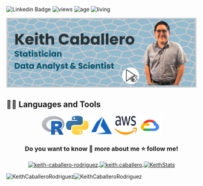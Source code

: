 ![Linkedin Badge](https://img.shields.io/badge/-keithcaballero-blue?style=flat&logo=Linkedin&logoColor=white&link=https://www.linkedin.com/in/keith-caballero-rodriguez/)
![views](https://komarev.com/ghpvc/?username=KeithCaballeroRodriguez&color=blue&label=PROFILE+VIEWS)
![age](https://img.shields.io/badge/Age-24-blue)
![living](https://img.shields.io/badge/Peru-3c9)

![KeithStats](https://raw.githubusercontent.com/KeithCaballeroRodriguez/KeithCaballeroRodriguez/main/logos/profile.png)

## 👨‍💻 Languages and Tools

<div align="center">
  
<img src="https://raw.githubusercontent.com/KeithCaballeroRodriguez/KeithCaballeroRodriguez/main/logos/r.png" height="50" width="60">
<img src="https://raw.githubusercontent.com/KeithCaballeroRodriguez/KeithCaballeroRodriguez/main/logos/python.png" height="50" width="60">
<img src="https://raw.githubusercontent.com/KeithCaballeroRodriguez/KeithCaballeroRodriguez/main/logos/azure.png" height="50" width="60">
<img src="https://raw.githubusercontent.com/KeithCaballeroRodriguez/KeithCaballeroRodriguez/main/logos/aws.png" height="50" width="60">
<img src="https://raw.githubusercontent.com/KeithCaballeroRodriguez/KeithCaballeroRodriguez/main/logos/gcp.png" height="50" width="60">

<br>

### Do you want to know 👋 more about me ⭐ follow me!
<p align="center">
  <a 
     href="https://linkedin.com/in/keith-caballero-rodriguez" 
     target="blank">
    <img 
         align="center" 
         src="https://cdn.jsdelivr.net/npm/simple-icons@3.0.1/icons/linkedin.svg" 
         alt="keith-caballero-rodriguez" 
         height="30" width="40"/>
  </a>
  <a 
     href="https://www.instagram.com/keith.caballero" 
     target="blank">
    <img 
         align="center" 
         src="https://cdn.jsdelivr.net/npm/simple-icons@3.0.1/icons/instagram.svg" 
         alt="keith.caballero" height="30" width="40" />
  </a>
  <a 
     href="https://www.youtube.com/user/noe12ist" 
     target="blank">
    <img 
         align="center" 
         src="https://cdn.jsdelivr.net/npm/simple-icons@3.0.1/icons/youtube.svg" 
         alt="KeithStats" height="30" width="40" /></a>
</p>

<p>
  <img 
       align="left" 
       src="https://github-readme-stats.vercel.app/api/top-langs?username=KeithCaballeroRodriguez&show_icons=true&locale=en&layout=compact" 
       alt="KeithCaballeroRodriguez" 
   />
</p>

<p>&nbsp;
  <img 
       align="left" 
       src="https://github-readme-stats.vercel.app/api?username=KeithCaballeroRodriguez&show_icons=true&locale=en" 
       alt="KeithCaballeroRodriguez" 
  />
</p>
